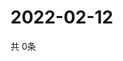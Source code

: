 # 2022-02-12
  共 0条

  <!-- BEGIN -->
  <!-- 最后更新时间Sat Feb 12 2022 19:02:24 GMT+0000 (Coordinated Universal Time) -->
  
  <!-- END -->
  
  